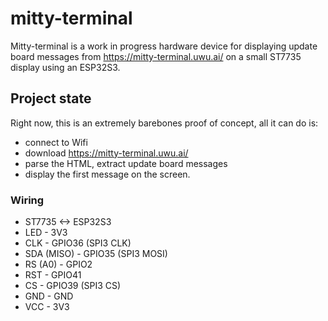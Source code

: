 # mitty-terminal

Mitty-terminal is a work in progress hardware device for displaying update board messages from https://mitty-terminal.uwu.ai/ on a small ST7735 display using an ESP32S3.

## Project state

Right now, this is an extremely barebones proof of concept, all it can do is:
* connect to Wifi
* download https://mitty-terminal.uwu.ai/
* parse the HTML, extract update board messages
* display the first message on the screen.

### Wiring
* ST7735 <-> ESP32S3
* LED - 3V3
* CLK - GPIO36 (SPI3 CLK)
* SDA (MISO) - GPIO35 (SPI3 MOSI)
* RS (A0) - GPIO2 
* RST - GPIO41 
* CS - GPIO39 (SPI3 CS)
* GND - GND
* VCC - 3V3

